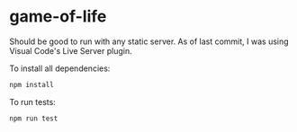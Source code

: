 # game-of-life

Should be good to run with any static server.
As of last commit, I was using Visual Code's Live Server plugin.

To install all dependencies:
```bash
npm install
```

To run tests:
```bash
npm run test
```

